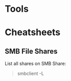 # Tools

# Cheatsheets

## SMB File Shares

List all shares on SMB Share:
> smbclient -L <ip-address>
